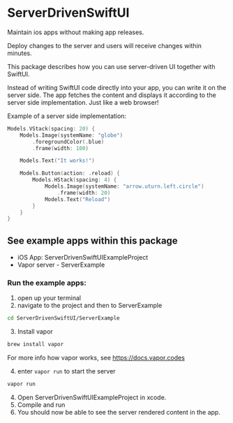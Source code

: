 # ServerDrivenSwiftUI

Maintain ios apps without making app releases.

Deploy changes to the server and users will receive changes within minutes.

This package describes how you can use server-driven UI together with SwiftUI.

Instead of writing SwiftUI code directly into your app, you can write it on the server side. The app fetches the content and displays it according to the server side implementation. Just like a web browser!

Example of a server side implementation:
``` Swift
Models.VStack(spacing: 20) {
    Models.Image(systemName: "globe")
        .foregroundColor(.blue)
        .frame(width: 100)

    Models.Text("It works!")

    Models.Button(action: .reload) {
        Models.HStack(spacing: 4) {
            Models.Image(systemName: "arrow.uturn.left.circle")
                .frame(width: 20)
            Models.Text("Reload")
        }
    }
}
```

## See example apps within this package
- iOS App: ServerDrivenSwiftUIExampleProject
- Vapor server - ServerExample


### Run the example apps:
1. open up your terminal
2. navigate to the project and then to ServerExample
```bash
cd ServerDrivenSwiftUI/ServerExample
```
3. Install vapor
```Bash
brew install vapor
```
For more info how vapor works, see https://docs.vapor.codes

4. enter `vapor run` to start the server
```Bash
vapor run
 ```

 4. Open ServerDrivenSwiftUIExampleProject in xcode.
 5. Compile and run
 6. You should now be able to see the server rendered content in the app.
